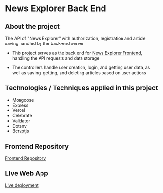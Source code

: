 # News Explorer Back End

## About the project

The API of "News Explorer" with authorization, registration and article saving handled by the back-end server

- This project serves as the back end for [News Explorer Frontend](https://github.com/nitzanye/news-explorer-vercel-frontend), handling the API requests and data storage

- The controllers handle user creation, login, and getting user data, as well as saving, getting, and deleting articles based on user actions

## Technologies / Techniques applied in this project

-	Mongoose
-	Express
-	Vercel
-	Celebrate
-	Validator
-	Dotenv
-	Bcryptjs

## Frontend Repository

[Frontend Repository](https://github.com/nitzanye/news-explorer-vercel-frontend)

## Live Web App

[Live deployment](https://news-explorer-vercel-frontend.vercel.app/)
